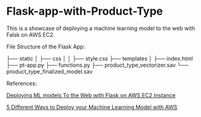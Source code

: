 # Flask-app-with-Product-Type

This is a showcase of deploying a machine learning model to the web with Falsk on AWS EC2.

File Structure of the Flask App:

├── static
│   ├── css
│   │   ├── style.css
├── templates
│   ├── index.html
├── pt-app.py
├── functions.py
├── product_type_vectorizer.sav
└── product_type_finalized_model.sav


References:

[Deploying ML models To the Web with Flask on AWS EC2 Instance](https://medium.com/shapeai/deploying-flask-application-with-ml-models-on-aws-ec2-instance-3b9a1cec5e13)

[5 Different Ways to Deploy your Machine Learning Model with AWS](https://towardsdatascience.com/5-different-ways-to-deploy-your-machine-learning-model-with-aws-bd676ab5f8d4)
